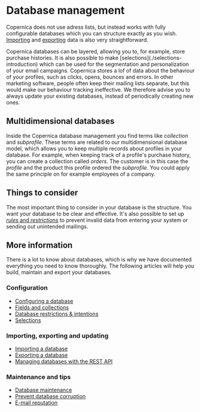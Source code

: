 # Database management
Copernica does not use adress lists, but instead
works with fully configurable databases which you can structure
exactly as you wish. [Importing](./database-import) and
[exporting](database-export) data is also very straightforward.

Copernica databases can be layered, allowing you to, for example, store
purchase histories. It is also possible to make [selections](./selections-
introduction) which can be used for the segmentation and personalization of
your email campaigns.
Copernica stores a lof of data about the behaviour of your profiles,
such as clicks, opens, bounces and errors. In other marketing software,
people often keep their mailing lists separate, but this would make our
behaviour tracking ineffective. We therefore advise you to always update your
existing databases, instead of periodically creating new ones.

## Multidimensional databases
Inside the Copernica database management you find terms like *collection*
and *subprofile*. These terms are related to our multidimensional database
model, which allows you to keep multiple records about profiles in your
database. For example, when keeping track of a profile's purchase history,
you can create a collection called *orders*. The customer is in this case the
*profile* and the product this profile ordered the *subprofile*. You could
apply the same principle on for example employees of a company.

## Things to consider
The most important thing to consider in your database is the structure.
You want your database to be clear and effective. It's also possible to
set up [*rules* and *restrictions*](database-restrictions-and-capabilities)
to prevent invalid data from entering your system or sending out unintended
mailings.

## More information
There is a lot to know about databases, which is why we have documented
everything you need to know thoroughly. The following articles will help
you build, maintain and export your databases.

### Configuration
* [Configuring a database](./quick-database-guide)
* [Fields and collections](database-fields-and-collections)
* [Database restrictions & intentions](database-restrictions)
* [Selections](./selections-introduction)

### Importing, exporting and updating
* [Importing a database](./database-import)
* [Exporting a database](./database-export)
* [Managing databases with the REST API](./restv2/rest-api)

### Maintenance and tips
* [Database maintenance](./database-maintenance)
* [Prevent database corruption](./prevent-database-corruption)
* [E-mail reputation](./how-to-build-up-your-email-reputation)
